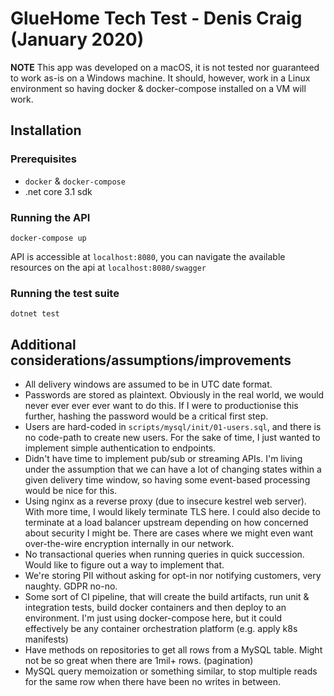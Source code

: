 # GlueHome Tech Test - Denis Craig (January 2020)

**NOTE** This app was developed on a macOS, it is not tested nor guaranteed to work as-is on a Windows machine. It should, however, work in a Linux environment so having docker & docker-compose installed on a VM will work.

## Installation

### Prerequisites

* `docker` & `docker-compose`
* .net core 3.1 sdk

### Running the API

`docker-compose up`

API is accessible at `localhost:8080`, you can navigate the available resources on the api at `localhost:8080/swagger`

### Running the test suite

`dotnet test`

## Additional considerations/assumptions/improvements

* All delivery windows are assumed to be in UTC date format.
* Passwords are stored as plaintext. Obviously in the real world, we would never ever ever ever want to do this. If I were to productionise this further, hashing the password would be a critical first step.
* Users are hard-coded in `scripts/mysql/init/01-users.sql`, and there is no code-path to create new users. For the sake of time, I just wanted to implement simple authentication to endpoints.
* Didn't have time to implement pub/sub or streaming APIs. I'm living under the assumption that we can have a lot of changing states within a given delivery time window, so having some event-based processing would be nice for this.
* Using nginx as a reverse proxy (due to insecure kestrel web server). With more time, I would likely terminate TLS here. I could also decide to terminate at a load balancer upstream depending on how concerned about security I might be. There are cases where we might even want over-the-wire encryption internally in our network.
* No transactional queries when running queries in quick succession. Would like to figure out a way to implement that.
* We're storing PII without asking for opt-in nor notifying customers, very naughty. GDPR no-no.
* Some sort of CI pipeline, that will create the build artifacts, run unit & integration tests, build docker containers and then deploy to an environment. I'm just using docker-compose here, but it could effectively be any container orchestration platform (e.g. apply k8s manifests)
* Have methods on repositories to get all rows from a MySQL table. Might not be so great when there are 1mil+ rows. (pagination)
* MySQL query memoization or something similar, to stop multiple reads for the same row when there have been no writes in between.
